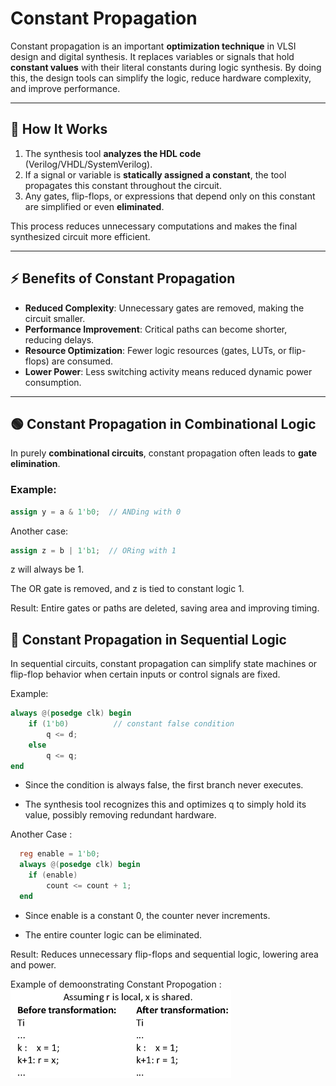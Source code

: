 # Constant Propagation

Constant propagation is an important **optimization technique** in VLSI design and digital synthesis. It replaces variables or signals that hold **constant values** with their literal constants during logic synthesis. By doing this, the design tools can simplify the logic, reduce hardware complexity, and improve performance.

---

## 🔎 How It Works
1. The synthesis tool **analyzes the HDL code** (Verilog/VHDL/SystemVerilog).
2. If a signal or variable is **statically assigned a constant**, the tool propagates this constant throughout the circuit.
3. Any gates, flip-flops, or expressions that depend only on this constant are simplified or even **eliminated**.

This process reduces unnecessary computations and makes the final synthesized circuit more efficient.

---

## ⚡ Benefits of Constant Propagation
- **Reduced Complexity**: Unnecessary gates are removed, making the circuit smaller.  
- **Performance Improvement**: Critical paths can become shorter, reducing delays.  
- **Resource Optimization**: Fewer logic resources (gates, LUTs, or flip-flops) are consumed.  
- **Lower Power**: Less switching activity means reduced dynamic power consumption.  

---

## 🟢 Constant Propagation in Combinational Logic

In purely **combinational circuits**, constant propagation often leads to **gate elimination**.

### Example:
```verilog
assign y = a & 1'b0;  // ANDing with 0
```

Another case:

```verilog
assign z = b | 1'b1;  // ORing with 1
```

z will always be 1.

The OR gate is removed, and z is tied to constant logic 1.

Result: Entire gates or paths are deleted, saving area and improving timing.

## 🔵 Constant Propagation in Sequential Logic

In sequential circuits, constant propagation can simplify state machines or flip-flop behavior when certain inputs or control signals are fixed.

Example:
```verilog
always @(posedge clk) begin
    if (1'b0)          // constant false condition
        q <= d;
    else
        q <= q;
end
```

 * Since the condition is always false, the first branch never executes.

* The synthesis tool recognizes this and optimizes q to simply hold its value, possibly removing redundant hardware.

Another Case :

```verilog
  reg enable = 1'b0;
  always @(posedge clk) begin
    if (enable)
        count <= count + 1;
  end
```

* Since enable is a constant 0, the counter never increments.

* The entire counter logic can be eliminated.

Result: Reduces unnecessary flip-flops and sequential logic, lowering area and power.

Example of demoonstrating Constant Propogation :
<img src="Images/Constant-propagation.png" alt="Constant Propagation Diagram" width="70%"/>






